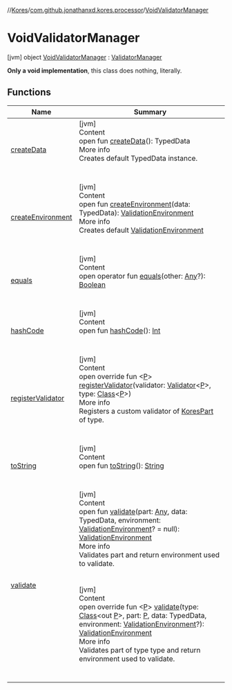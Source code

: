 //[Kores](../../index.md)/[com.github.jonathanxd.kores.processor](../index.md)/[VoidValidatorManager](index.md)



# VoidValidatorManager  
 [jvm] object [VoidValidatorManager](index.md) : [ValidatorManager](../-validator-manager/index.md)

**Only a void implementation**, this class does nothing, literally.

   


## Functions  
  
|  Name|  Summary| 
|---|---|
| <a name="com.github.jonathanxd.kores.processor/ValidatorManager/createData/#/PointingToDeclaration/"></a>[createData](../-validator-manager/create-data.md)| <a name="com.github.jonathanxd.kores.processor/ValidatorManager/createData/#/PointingToDeclaration/"></a>[jvm]  <br>Content  <br>open fun [createData](../-validator-manager/create-data.md)(): TypedData  <br>More info  <br>Creates default TypedData instance.  <br><br><br>
| <a name="com.github.jonathanxd.kores.processor/ValidatorManager/createEnvironment/#com.github.jonathanxd.iutils.data.TypedData/PointingToDeclaration/"></a>[createEnvironment](../-validator-manager/create-environment.md)| <a name="com.github.jonathanxd.kores.processor/ValidatorManager/createEnvironment/#com.github.jonathanxd.iutils.data.TypedData/PointingToDeclaration/"></a>[jvm]  <br>Content  <br>open fun [createEnvironment](../-validator-manager/create-environment.md)(data: TypedData): [ValidationEnvironment](../-validation-environment/index.md)  <br>More info  <br>Creates default [ValidationEnvironment](../-validation-environment/index.md)  <br><br><br>
| <a name="kotlin/Any/equals/#kotlin.Any?/PointingToDeclaration/"></a>[equals](../../com.github.jonathanxd.kores.util/-simple-resolver/index.md#%5Bkotlin%2FAny%2Fequals%2F%23kotlin.Any%3F%2FPointingToDeclaration%2F%5D%2FFunctions%2F-427383591)| <a name="kotlin/Any/equals/#kotlin.Any?/PointingToDeclaration/"></a>[jvm]  <br>Content  <br>open operator fun [equals](../../com.github.jonathanxd.kores.util/-simple-resolver/index.md#%5Bkotlin%2FAny%2Fequals%2F%23kotlin.Any%3F%2FPointingToDeclaration%2F%5D%2FFunctions%2F-427383591)(other: [Any](https://kotlinlang.org/api/latest/jvm/stdlib/kotlin/-any/index.html)?): [Boolean](https://kotlinlang.org/api/latest/jvm/stdlib/kotlin/-boolean/index.html)  <br><br><br>
| <a name="kotlin/Any/hashCode/#/PointingToDeclaration/"></a>[hashCode](../../com.github.jonathanxd.kores.util/-simple-resolver/index.md#%5Bkotlin%2FAny%2FhashCode%2F%23%2FPointingToDeclaration%2F%5D%2FFunctions%2F-427383591)| <a name="kotlin/Any/hashCode/#/PointingToDeclaration/"></a>[jvm]  <br>Content  <br>open fun [hashCode](../../com.github.jonathanxd.kores.util/-simple-resolver/index.md#%5Bkotlin%2FAny%2FhashCode%2F%23%2FPointingToDeclaration%2F%5D%2FFunctions%2F-427383591)(): [Int](https://kotlinlang.org/api/latest/jvm/stdlib/kotlin/-int/index.html)  <br><br><br>
| <a name="com.github.jonathanxd.kores.processor/VoidValidatorManager/registerValidator/#com.github.jonathanxd.kores.processor.Validator[TypeParam(bounds=[kotlin.Any?])]#java.lang.Class[TypeParam(bounds=[kotlin.Any?])]/PointingToDeclaration/"></a>[registerValidator](register-validator.md)| <a name="com.github.jonathanxd.kores.processor/VoidValidatorManager/registerValidator/#com.github.jonathanxd.kores.processor.Validator[TypeParam(bounds=[kotlin.Any?])]#java.lang.Class[TypeParam(bounds=[kotlin.Any?])]/PointingToDeclaration/"></a>[jvm]  <br>Content  <br>open override fun <[P](register-validator.md)> [registerValidator](register-validator.md)(validator: [Validator](../-validator/index.md)<[P](register-validator.md)>, type: [Class](https://docs.oracle.com/javase/8/docs/api/java/lang/Class.html)<[P](register-validator.md)>)  <br>More info  <br>Registers a custom validator of [KoresPart](../../com.github.jonathanxd.kores/-kores-part/index.md) of type.  <br><br><br>
| <a name="kotlin/Any/toString/#/PointingToDeclaration/"></a>[toString](../../com.github.jonathanxd.kores.util/-simple-resolver/index.md#%5Bkotlin%2FAny%2FtoString%2F%23%2FPointingToDeclaration%2F%5D%2FFunctions%2F-427383591)| <a name="kotlin/Any/toString/#/PointingToDeclaration/"></a>[jvm]  <br>Content  <br>open fun [toString](../../com.github.jonathanxd.kores.util/-simple-resolver/index.md#%5Bkotlin%2FAny%2FtoString%2F%23%2FPointingToDeclaration%2F%5D%2FFunctions%2F-427383591)(): [String](https://kotlinlang.org/api/latest/jvm/stdlib/kotlin/-string/index.html)  <br><br><br>
| <a name="com.github.jonathanxd.kores.processor/ValidatorManager/validate/#kotlin.Any#com.github.jonathanxd.iutils.data.TypedData#com.github.jonathanxd.kores.processor.ValidationEnvironment?/PointingToDeclaration/"></a>[validate](../-validator-manager/validate.md)| <a name="com.github.jonathanxd.kores.processor/ValidatorManager/validate/#kotlin.Any#com.github.jonathanxd.iutils.data.TypedData#com.github.jonathanxd.kores.processor.ValidationEnvironment?/PointingToDeclaration/"></a>[jvm]  <br>Content  <br>open fun [validate](../-validator-manager/validate.md)(part: [Any](https://kotlinlang.org/api/latest/jvm/stdlib/kotlin/-any/index.html), data: TypedData, environment: [ValidationEnvironment](../-validation-environment/index.md)? = null): [ValidationEnvironment](../-validation-environment/index.md)  <br>More info  <br>Validates part and return environment used to validate.  <br><br><br>[jvm]  <br>Content  <br>open override fun <[P](validate.md)> [validate](validate.md)(type: [Class](https://docs.oracle.com/javase/8/docs/api/java/lang/Class.html)<out [P](validate.md)>, part: [P](validate.md), data: TypedData, environment: [ValidationEnvironment](../-validation-environment/index.md)?): [ValidationEnvironment](../-validation-environment/index.md)  <br>More info  <br>Validates part of type type and return environment used to validate.  <br><br><br>


